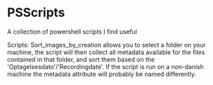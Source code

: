 # PSScripts
A collection of powershell scripts I find useful

Scripts: 
Sort_images_by_creation allows you to select a folder on your machine, the script will then collect all metadata available for the files contained in that folder, and sort them based on the 'Optagelsesdato'/'Recordingdate'. If the script is run on a non-danish machine the metadata attribute will probably be named differently.
